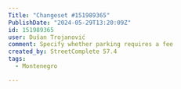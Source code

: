 ```yaml
---
Title: "Changeset #151989365"
PublishDate: "2024-05-29T13:20:09Z"
id: 151989365
user: Dušan Trojanović
comment: Specify whether parking requires a fee
created_by: StreetComplete 57.4
tags:
  - Montenegro

---
```


